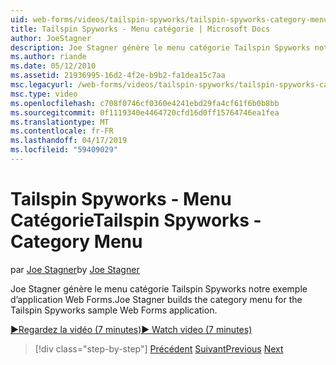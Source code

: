 ```yaml
---
uid: web-forms/videos/tailspin-spyworks/tailspin-spyworks-category-menu
title: Tailspin Spyworks - Menu catégorie | Microsoft Docs
author: JoeStagner
description: Joe Stagner génère le menu catégorie Tailspin Spyworks notre exemple d’application Web Forms.
ms.author: riande
ms.date: 05/12/2010
ms.assetid: 21936995-16d2-4f2e-b9b2-fa1dea15c7aa
msc.legacyurl: /web-forms/videos/tailspin-spyworks/tailspin-spyworks-category-menu
msc.type: video
ms.openlocfilehash: c708f0746cf0360e4241ebd29fa4cf61f6b0b8bb
ms.sourcegitcommit: 0f1119340e4464720cfd16d0ff15764746ea1fea
ms.translationtype: MT
ms.contentlocale: fr-FR
ms.lasthandoff: 04/17/2019
ms.locfileid: "59409029"
---
```

# <a name="tailspin-spyworks---category-menu"></a><span data-ttu-id="0aa9d-103">Tailspin Spyworks - Menu Catégorie</span><span class="sxs-lookup"><span data-stu-id="0aa9d-103">Tailspin Spyworks - Category Menu</span></span>

<span data-ttu-id="0aa9d-104">par [Joe Stagner](https://github.com/JoeStagner)</span><span class="sxs-lookup"><span data-stu-id="0aa9d-104">by [Joe Stagner](https://github.com/JoeStagner)</span></span>

<span data-ttu-id="0aa9d-105">Joe Stagner génère le menu catégorie Tailspin Spyworks notre exemple d’application Web Forms.</span><span class="sxs-lookup"><span data-stu-id="0aa9d-105">Joe Stagner builds the category menu for the Tailspin Spyworks sample Web Forms application.</span></span>

[<span data-ttu-id="0aa9d-106">&#9654;Regardez la vidéo (7 minutes)</span><span class="sxs-lookup"><span data-stu-id="0aa9d-106">&#9654; Watch video (7 minutes)</span></span>](https://channel9.msdn.com/Blogs/ASP-NET-Site-Videos/tailspin-spyworks-category-menu)

> [!div class="step-by-step"]
> <span data-ttu-id="0aa9d-107">[Précédent](tailspin-spyworks-directory-organization.md)
> [Suivant](tailspin-spyworks-display-the-product-list.md)</span><span class="sxs-lookup"><span data-stu-id="0aa9d-107">[Previous](tailspin-spyworks-directory-organization.md)
[Next](tailspin-spyworks-display-the-product-list.md)</span></span>
